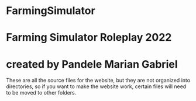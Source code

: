# FarmingSimulator
Farming Simulator Roleplay 2022
=================================
created by Pandele Marian Gabriel
=================================
These are all the source files for the website, but they are not organized into directories, so if you want to make the website work, certain files will need to be moved to other folders.
